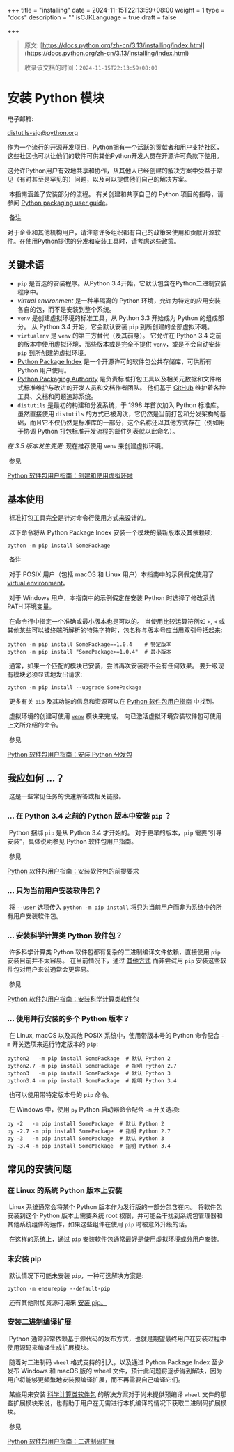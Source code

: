 +++
title = "installing"
date = 2024-11-15T22:13:59+08:00
weight = 1
type = "docs"
description = ""
isCJKLanguage = true
draft = false

+++

> 原文: [https://docs.python.org/zh-cn/3.13/installing/index.html](https://docs.python.org/zh-cn/3.13/installing/index.html)
>
> 收录该文档的时间：`2024-11-15T22:13:59+08:00`

# 安装 Python 模块

电子邮箱:

[distutils-sig@python.org](mailto:distutils-sig@python.org)

​	作为一个流行的开源开发项目，Python拥有一个活跃的贡献者和用户支持社区，这些社区也可以让他们的软件可供其他Python开发人员在开源许可条款下使用。

​	这允许Python用户有效地共享和协作，从其他人已经创建的解决方案中受益于常见（有时甚至是罕见的）问题，以及可以提供他们自己的解决方案。

​	本指南涵盖了安装部分的流程。 有关创建和共享自己的 Python 项目的指导，请参阅 [Python packaging user guide](https://packaging.python.org/en/latest/tutorials/packaging-projects/)。

​	备注

 

​	对于企业和其他机构用户，请注意许多组织都有自己的政策来使用和贡献开源软件。在使用Python提供的分发和安装工具时，请考虑这些政策。

## 关键术语

- `pip` 是首选的安装程序。从Python 3.4开始，它默认包含在Python二进制安装程序中。
- *virtual environment* 是一种半隔离的 Python 环境，允许为特定的应用安装各自的包，而不是安装到整个系统。
- `venv` 是创建虚拟环境的标准工具，从 Python 3.3 开始成为 Python 的组成部分。 从 Python 3.4 开始，它会默认安装 `pip` 到所创建的全部虚拟环境。
- `virtualenv` 是 `venv` 的第三方替代（及其前身）。 它允许在 Python 3.4 之前的版本中使用虚拟环境，那些版本或是完全不提供 `venv`，或是不会自动安装 `pip` 到所创建的虚拟环境。
- [Python Package Index](https://pypi.org/) 是一个开源许可的软件包公共存储库，可供所有 Python 用户使用。
- [Python Packaging Authority](https://www.pypa.io/) 是负责标准打包工具以及相关元数据和文件格式标准维护与改进的开发人员和文档作者团队。 他们基于 [GitHub](https://github.com/pypa) 维护着各种工具、文档和问题追踪系统。
- `distutils` 是最初的构建和分发系统，于 1998 年首次加入 Python 标准库。 虽然直接使用 `distutils` 的方式已被淘汰，它仍然是当前打包和分发架构的基础，而且它不仅仍然是标准库的一部分，这个名称还以其他方式存在（例如用于协调 Python 打包标准开发流程的邮件列表就以此命名）。

*在 3.5 版本发生变更:* 现在推荐使用 `venv` 来创建虚拟环境。

​	参见

 

[Python 软件包用户指南：创建和使用虚拟环境](https://packaging.python.org/installing/#creating-virtual-environments)

## 基本使用

​	标准打包工具完全是针对命令行使用方式来设计的。

​	以下命令将从 Python Package Index 安装一个模块的最新版本及其依赖项:

```
python -m pip install SomePackage
```

​	备注

 

​	对于 POSIX 用户（包括 macOS 和 Linux 用户）本指南中的示例假定使用了 [virtual environment](https://docs.python.org/zh-cn/3.13/glossary.html#term-virtual-environment)。

​	对于 Windows 用户，本指南中的示例假定在安装 Python 时选择了修改系统 PATH 环境变量。

​	在命令行中指定一个准确或最小版本也是可以的。 当使用比较运算符例如 `>`, `<` 或其他某些可以被终端所解析的特殊字符时，包名称与版本号应当用双引号括起来:

```
python -m pip install SomePackage==1.0.4    # 特定版本
python -m pip install "SomePackage>=1.0.4"  # 最小版本
```

​	通常，如果一个匹配的模块已安装，尝试再次安装将不会有任何效果。 要升级现有模块必须显式地发出请求:

```
python -m pip install --upgrade SomePackage
```

​	更多有关 `pip` 及其功能的信息和资源可以在 [Python 软件包用户指南](https://packaging.python.org/) 中找到。

​	虚拟环境的创建可使用 [`venv`](https://docs.python.org/zh-cn/3.13/library/venv.html#module-venv) 模块来完成。 向已激活虚拟环境安装软件包可使用上文所介绍的命令。

​	参见

 

[Python 软件包用户指南：安装 Python 分发包](https://packaging.python.org/installing/)

## 我应如何 ...？

​	这是一些常见任务的快速解答或相关链接。

### ... 在 Python 3.4 之前的 Python 版本中安装 `pip` ？

​	Python 捆绑 `pip` 是从 Python 3.4 才开始的。 对于更早的版本，`pip` 需要“引导安装”，具体说明参见 Python 软件包用户指南。

​	参见

 

[Python 软件包用户指南：安装软件包的前提要求](https://packaging.python.org/installing/#requirements-for-installing-packages)

### ... 只为当前用户安装软件包？

​	将 `--user` 选项传入 `python -m pip install` 将只为当前用户而非为系统中的所有用户安装软件包。

### ... 安装科学计算类 Python 软件包？

​	许多科学计算类 Python 软件包都有复杂的二进制编译文件依赖，直接使用 `pip` 安装目前并不太容易。 在当前情况下，通过 [其他方式](https://packaging.python.org/science/) 而非尝试用 `pip` 安装这些软件包对用户来说通常会更容易。

​	参见

 

[Python 软件包用户指南：安装科学计算类软件包](https://packaging.python.org/science/)

### ... 使用并行安装的多个 Python 版本？

​	在 Linux, macOS 以及其他 POSIX 系统中，使用带版本号的 Python 命令配合 `-m` 开关选项来运行特定版本的 `pip`:

```
python2   -m pip install SomePackage  # 默认 Python 2
python2.7 -m pip install SomePackage  # 指明 Python 2.7
python3   -m pip install SomePackage  # 默认 Python 3
python3.4 -m pip install SomePackage  # 指明 Python 3.4
```

​	也可以使用带特定版本号的 `pip` 命令。

​	在 Windows 中，使用 `py` Python 启动器命令配合 `-m` 开关选项:

```
py -2   -m pip install SomePackage  # 默认 Python 2
py -2.7 -m pip install SomePackage  # 指明 Python 2.7
py -3   -m pip install SomePackage  # 默认 Python 3
py -3.4 -m pip install SomePackage  # 指明 Python 3.4
```

## 常见的安装问题

### 在 Linux 的系统 Python 版本上安装

​	Linux 系统通常会将某个 Python 版本作为发行版的一部分包含在内。 将软件包安装到这个 Python 版本上需要系统 root 权限，并可能会干扰到系统包管理器和其他系统组件的运作，如果这些组件在使用 `pip` 时被意外升级的话。

​	在这样的系统上，通过 `pip` 安装软件包通常最好是使用虚拟环境或分用户安装。

### 未安装 pip

​	默认情况下可能未安装 `pip`，一种可选解决方案是:

```
python -m ensurepip --default-pip
```

​	还有其他附加资源可用来 [安装 pip。](https://packaging.python.org/en/latest/tutorials/installing-packages/#ensure-pip-setuptools-and-wheel-are-up-to-date)

### 安装二进制编译扩展

​	Python 通常非常依赖基于源代码的发布方式，也就是期望最终用户在安装过程中使用源码来编译生成扩展模块。

​	随着对二进制码 `wheel` 格式支持的引入，以及通过 Python Package Index 至少发布 Windows 和 macOS 版的 wheel 文件，预计此问题将逐步得到解决，因为用户将能够更频繁地安装预编译扩展，而不再需要自己编译它们。

​	某些用来安装 [科学计算类软件包](https://packaging.python.org/science/) 的解决方案对于尚未提供预编译 `wheel` 文件的那些扩展模块来说，也有助于用户在无需进行本机编译的情况下获取二进制码扩展模块。

​	参见

 

[Python 软件包用户指南：二进制码扩展](https://packaging.python.org/extensions/)
